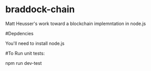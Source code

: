 # braddock-chain
Matt Heusser's work toward a blockchain implemntation in node.js

#Depdencies

You'll need to install node.js

#To Run unit tests:

npm run dev-test


